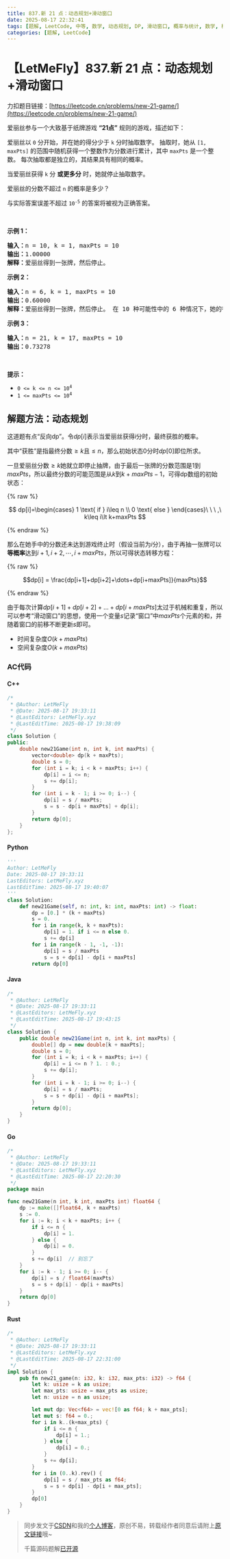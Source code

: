 ```yaml
---
title: 837.新 21 点：动态规划+滑动窗口
date: 2025-08-17 22:32:41
tags: [题解, LeetCode, 中等, 数学, 动态规划, DP, 滑动窗口, 概率与统计, 数学, 概率论]
categories: [题解, LeetCode]
---
```


# 【LetMeFly】837.新 21 点：动态规划+滑动窗口

力扣题目链接：[https://leetcode.cn/problems/new-21-game/](https://leetcode.cn/problems/new-21-game/)

<p>爱丽丝参与一个大致基于纸牌游戏 <strong>“21点”</strong> 规则的游戏，描述如下：</p>

<p>爱丽丝以 <code>0</code> 分开始，并在她的得分少于 <code>k</code> 分时抽取数字。 抽取时，她从 <code>[1, maxPts]</code> 的范围中随机获得一个整数作为分数进行累计，其中 <code>maxPts</code> 是一个整数。 每次抽取都是独立的，其结果具有相同的概率。</p>

<p>当爱丽丝获得 <code>k</code> 分 <strong>或更多分</strong> 时，她就停止抽取数字。</p>

<p>爱丽丝的分数不超过 <code>n</code> 的概率是多少？</p>

<p>与实际答案误差不超过&nbsp;<code>10<sup>-5</sup></code> 的答案将被视为正确答案。</p>
&nbsp;

<p><strong>示例 1：</strong></p>

<pre>
<strong>输入：</strong>n = 10, k = 1, maxPts = 10
<strong>输出：</strong>1.00000
<strong>解释：</strong>爱丽丝得到一张牌，然后停止。
</pre>

<p><strong>示例 2：</strong></p>

<pre>
<strong>输入：</strong>n = 6, k = 1, maxPts = 10
<strong>输出：</strong>0.60000
<strong>解释：</strong>爱丽丝得到一张牌，然后停止。 在 10 种可能性中的 6 种情况下，她的得分不超过 6 分。
</pre>

<p><strong>示例 3：</strong></p>

<pre>
<strong>输入：</strong>n = 21, k = 17, maxPts = 10
<strong>输出：</strong>0.73278
</pre>

<p>&nbsp;</p>

<p><strong>提示：</strong></p>

<ul>
	<li><code>0 &lt;= k &lt;= n &lt;= 10<sup>4</sup></code></li>
	<li><code>1 &lt;= maxPts &lt;= 10<sup>4</sup></code></li>
</ul>


    
## 解题方法：动态规划

这道题有点“反向dp”。令$dp[i]$表示当爱丽丝获得$i$分时，最终获胜的概率。

其中“获胜”是指最终分数$\geq k$且$\leq n$，那么初始状态0分时$dp[0]$即位所求。

一旦爱丽丝分数$\geq k$她就立即停止抽牌，由于最后一张牌的分数范围是$1$到$maxPts$，所以最终分数的可能范围是从$k$到$k+maxPts-1$，可得dp数组的初始状态：

{% raw %}

$$
dp[i]=\begin{cases}
  1 \text{ if } i\leq n \\
  0 \text{ else } 
\end{cases}\ \ \  ,\ k\leq i\lt k+maxPts
$$

{% endraw %}

那么在她手中的分数还未达到游戏终止时（假设当前为$i$分），由于再抽一张牌可以**等概率**达到$i+1, i+2, \cdots, i+maxPts$，所以可得状态转移方程：

{% raw %}

$$dp[i] = \frac{dp[i+1]+dp[i+2]+\dots+dp[i+maxPts]}{maxPts}$$

{% endraw %}

由于每次计算$dp[i+1]+dp[i+2]+\dots+dp[i+maxPts]$太过于机械和重复，所以可以参考“滑动窗口”的思想，使用一个变量$s$记录“窗口”中$maxPts$个元素的和，并随着窗口的前移不断更新$s$即可。

+ 时间复杂度$O(k+maxPts)$
+ 空间复杂度$O(k+maxPts)$

### AC代码

#### C++

```cpp
/*
 * @Author: LetMeFly
 * @Date: 2025-08-17 19:33:11
 * @LastEditors: LetMeFly.xyz
 * @LastEditTime: 2025-08-17 19:38:09
 */
class Solution {
public:
    double new21Game(int n, int k, int maxPts) {
        vector<double> dp(k + maxPts);
        double s = 0;
        for (int i = k; i < k + maxPts; i++) {
            dp[i] = i <= n;
            s += dp[i];
        }
        for (int i = k - 1; i >= 0; i--) {
            dp[i] = s / maxPts;
            s = s - dp[i + maxPts] + dp[i];
        }
        return dp[0];
    }
};
```

#### Python

```python
'''
Author: LetMeFly
Date: 2025-08-17 19:33:11
LastEditors: LetMeFly.xyz
LastEditTime: 2025-08-17 19:40:07
'''
class Solution:
    def new21Game(self, n: int, k: int, maxPts: int) -> float:
        dp = [0.] * (k + maxPts)
        s = 0.
        for i in range(k, k + maxPts):
            dp[i] = 1. if i <= n else 0.
            s += dp[i]
        for i in range(k - 1, -1, -1):
            dp[i] = s / maxPts
            s = s + dp[i] - dp[i + maxPts]
        return dp[0]
```

#### Java

```java
/*
 * @Author: LetMeFly
 * @Date: 2025-08-17 19:33:11
 * @LastEditors: LetMeFly.xyz
 * @LastEditTime: 2025-08-17 19:43:15
 */
class Solution {
    public double new21Game(int n, int k, int maxPts) {
        double[] dp = new double[k + maxPts];
        double s = 0;
        for (int i = k; i < k + maxPts; i++) {
            dp[i] = i <= n ? 1. : 0.;
            s += dp[i];
        }
        for (int i = k - 1; i >= 0; i--) {
            dp[i] = s / maxPts;
            s = s + dp[i] - dp[i + maxPts];
        }
        return dp[0];
    }
}
```

#### Go

```go
/*
 * @Author: LetMeFly
 * @Date: 2025-08-17 19:33:11
 * @LastEditors: LetMeFly.xyz
 * @LastEditTime: 2025-08-17 22:20:30
 */
package main

func new21Game(n int, k int, maxPts int) float64 {
    dp := make([]float64, k + maxPts)
    s := 0.
    for i := k; i < k + maxPts; i++ {
        if i <= n {
            dp[i] = 1.
        } else {
            dp[i] = 0.
        }
        s += dp[i]  // 别忘了
    }
    for i := k - 1; i >= 0; i-- {
        dp[i] = s / float64(maxPts)
        s = s + dp[i] - dp[i + maxPts]
    }
    return dp[0]
}
```

#### Rust

```rust
/*
 * @Author: LetMeFly
 * @Date: 2025-08-17 19:33:11
 * @LastEditors: LetMeFly.xyz
 * @LastEditTime: 2025-08-17 22:31:00
 */
impl Solution {
    pub fn new21_game(n: i32, k: i32, max_pts: i32) -> f64 {
        let k: usize = k as usize;
        let max_pts: usize = max_pts as usize;
        let n: usize = n as usize;

        let mut dp: Vec<f64> = vec![0 as f64; k + max_pts];
        let mut s: f64 = 0.;
        for i in k..(k+max_pts) {
            if i <= n {
                dp[i] = 1.;
            } else {
                dp[i] = 0.;
            }
            s += dp[i];
        }
        for i in (0..k).rev() {
            dp[i] = s / max_pts as f64;
            s = s + dp[i] - dp[i + max_pts];
        }
        dp[0]
    }
}
```

> 同步发文于[CSDN](https://letmefly.blog.csdn.net/article/details/150474266)和我的[个人博客](https://blog.letmefly.xyz/)，原创不易，转载经作者同意后请附上[原文链接](https://blog.letmefly.xyz/2025/08/17/LeetCode%200837.%E6%96%B021%E7%82%B9/)哦~
>
> 千篇源码题解[已开源](https://github.com/LetMeFly666/LeetCode)
